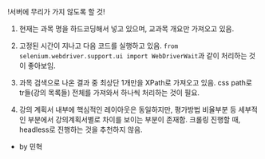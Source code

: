 !서버에 무리가 가지 않도록 할 것!

1. 현재는 과목 명을 하드코딩해서 넣고 있으며, 교과목 개요만 가져오고 있음.

2. 고정된 시간이 지나고 다음 코드를 실행하고 있음. `from selenium.webdriver.support.ui import WebDriverWait`과 같이 처리하는 것이 좋아보임.

4. 과목 검색으로 나온 결과 중 최상단 1개만을 XPath로 가져오고 있음. css path로 tr들(강의 목록들) 전체를 가져와서 하나씩 처리하는 것이 필요.

5. 강의 계획서 내부에 핵심적인 레이아웃은 동일하지만, 평가방법 비율부분 등 세부적인 부분에서 강의계획서별로 차이를 보이는 부분이 존재함. 크롤링 진행할 때, headless로 진행하는 것을 추천하지 않음.

- by 민혁
